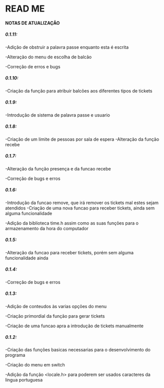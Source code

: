# READ ME
#### NOTAS DE ATUALIZAÇÃO
##### 0.1.11:
-Adição de obstruir a palavra passe enquanto esta é escrita

-Alteração do menu de escolha de balcão

-Correção de erros e bugs

##### 0.1.10:
-Criação da função para atribuir balcões aos diferentes tipos de tickets

##### 0.1.9:
-Introdução de sistema de palavra passe e usuario

##### 0.1.8:
-Criação de um limite de pessoas por sala de espera
-Alteração da função recebe

##### 0.1.7:
-Alteração da função presença e da funcao recebe

-Correção de bugs e erros

##### 0.1.6:
-Introdução da funcao remove, que irá remover os tickets mal estes sejam atendidos
-Criação de uma nova funcao para receber tickets, ainda sem alguma funcionalidade

-Adição da biblioteca time.h assim como as suas funções para o armazenamento da hora do computador

##### 0.1.5:
-Alteração da funcao para receber tickets, porém sem alguma funcionalidade ainda

##### 0.1.4:
-Correção de bugs e erros

##### 0.1.3:
-Adição de conteudos às varias opções do menu

-Criação primordial da função para gerar tickets

-Criação de uma funcao apra a introdução de tickets manualmente


##### 0.1.2:

-Criação das funções basicas necessarias para o desenvolvimento do programa

-Criação do menu em switch

-Adição da função <locale.h> para poderem ser usados caracteres da lingua portuguesa
